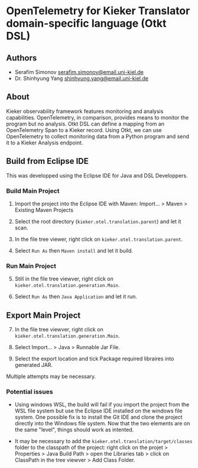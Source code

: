 # OpenTelemetry for Kieker Translator domain-specific language (Otkt DSL)

## Authors

- Serafim Simonov <serafim.simonov@email.uni-kiel.de>
- Dr. Shinhyung Yang <shinhyung.yang@email.uni-kiel.de>

## About

Kieker observability framework features monitoring and analysis capabilities. OpenTelemetry, in comparison, provides means to monitor the program but no analysis. Otkt DSL can define a mapping from an OpenTelemetry Span to a Kieker record. Using Otkt, we can use OpenTelemetry to collect monitoring data from a Python program and send it to a Kieker Analysis endpoint.

## Build from Eclipse IDE

This was developped using the Eclipse IDE for Java and DSL Developpers.

### Build Main Project

1. Import the project into the Eclipse IDE with Maven: Import... > Maven > Existing Maven Projects

2. Select the root directory (`kieker.otel.translation.parent`) and let it scan.

3. In the file tree viewer, right click on `kieker.otel.translation.parent`.

4. Select `Run As` then `Maven install` and let it build.

### Run Main Project

5. Still in the file tree viewver, right click on `kieker.otel.translation.generation.Main`.

6. Select `Run As` then `Java Application` and let it run.

## Export Main Project

7. In the file tree viewver, right click on `kieker.otel.translation.generation.Main`.

8. Select Import... > Java > Runnable Jar File.

9. Select the export location and tick Package required libraires into generated JAR.

Multiple attempts may be necessary.

### Potential issues

 - Using windows WSL, the build will fail if you import the project from the WSL file system but use the Eclipse IDE installed on the windows file system. One possible fix is to install the Git IDE and clone the project directly into the Windows file system. Now that the two elements are on the same "level", things should work as intented.

 - It may be necessary to add the `kieker.otel.translation/target/classes` folder to the classpath of the project: right click on the projet > Properties > Java Build Path > open the Libraries tab > click on ClassPath in the tree viewver > Add Class Folder.
